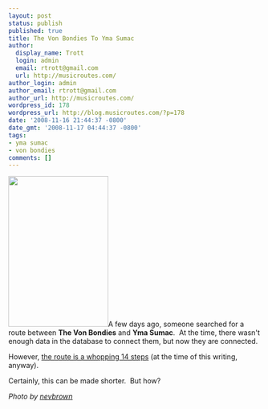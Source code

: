 ```yaml
---
layout: post
status: publish
published: true
title: The Von Bondies To Yma Sumac
author:
  display_name: Trott
  login: admin
  email: rtrott@gmail.com
  url: http://musicroutes.com/
author_login: admin
author_email: rtrott@gmail.com
author_url: http://musicroutes.com/
wordpress_id: 178
wordpress_url: http://blog.musicroutes.com/?p=178
date: '2008-11-16 21:44:37 -0800'
date_gmt: '2008-11-17 04:44:37 -0800'
tags:
- yma sumac
- von bondies
comments: []
---
```

<p><img class="alignright size-medium wp-image-179" src="http://blog.musicroutes.com/wp-content/uploads/2008/11/2225904229_903fc49311-199x300.jpg" alt="" width="199" height="300" />A few days ago, someone searched for a route between <strong>The Von Bondies</strong> and <strong>Yma Sumac</strong>.  At the time, there wasn't enough data in the database to connect them, but now they are connected.</p>
<p>However, <a href="http://musicroutes.com/route.php?musicianName=Von+Bondies&amp;musicianName2=Yma+Sumac" target="_blank">the route is a whopping 14 steps</a> (at the time of this writing, anyway).</p>
<p>Certainly, this can be made shorter.  But how?</p>
<p><em>Photo by <a href="http://www.flickr.com/photos/fwyb/" target="_blank">nevbrown</a></em></p>
